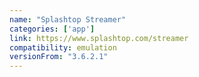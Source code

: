 ```yaml
---
name: "Splashtop Streamer"
categories: ['app']
link: https://www.splashtop.com/streamer
compatibility: emulation
versionFrom: "3.6.2.1"
---
```


